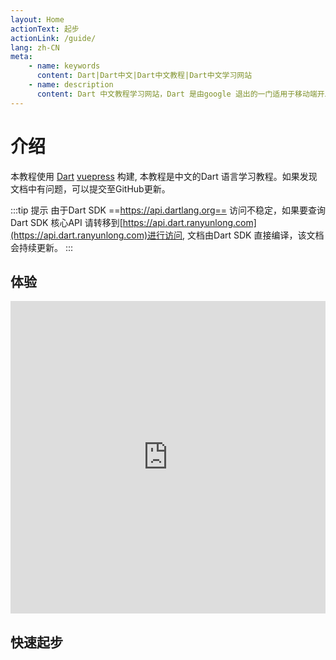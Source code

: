 ```yaml
---
layout: Home
actionText: 起步
actionLink: /guide/
lang: zh-CN
meta:
    - name: keywords
      content: Dart|Dart中文|Dart中文教程|Dart中文学习网站
    - name: description
      content: Dart 中文教程学习网站，Dart 是由google 退出的一门适用于移动端开发和web、web服务器开发语言。
---
```

# 介绍

本教程使用 [Dart](https://dart.ranyunlong.com)  [vuepress](https://vuepress.vuejs.org/) 构建, 本教程是中文的Dart 语言学习教程。如果发现文档中有问题，可以提交至GitHub更新。

:::tip 提示
由于Dart SDK ==https://api.dartlang.org== 访问不稳定，如果要查询 Dart SDK 核心API 请转移到[https://api.dart.ranyunlong.com](https://api.dart.ranyunlong.com)进行访问, 文档由Dart SDK 直接编译，该文档会持续更新。
:::

## 体验

<iframe style="border:none" width="100%" height="500" src="https://dartpad.ranyunlong.com"></iframe>

## 快速起步